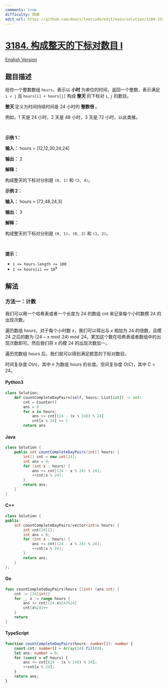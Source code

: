 ```yaml
---
comments: true
difficulty: 简单
edit_url: https://github.com/doocs/leetcode/edit/main/solution/3100-3199/3184.Count%20Pairs%20That%20Form%20a%20Complete%20Day%20I/README.md
---
```


<!-- problem:start -->

# [3184. 构成整天的下标对数目 I](https://leetcode.cn/problems/count-pairs-that-form-a-complete-day-i)

[English Version](/solution/3100-3199/3184.Count%20Pairs%20That%20Form%20a%20Complete%20Day%20I/README_EN.md)

## 题目描述

<!-- description:start -->

<p>给你一个整数数组 <code>hours</code>，表示以 <strong>小时 </strong>为单位的时间，返回一个整数，表示满足 <code>i &lt; j</code> 且 <code>hours[i] + hours[j]</code> 构成 <strong>整天 </strong>的下标对&nbsp;<code>i</code>, <code>j</code> 的数目。</p>

<p><strong>整天 </strong>定义为时间持续时间是 24 小时的 <strong>整数倍 </strong>。</p>

<p>例如，1 天是 24 小时，2 天是 48 小时，3 天是 72 小时，以此类推。</p>

<p>&nbsp;</p>

<p><strong class="example">示例 1：</strong></p>

<div class="example-block">
<p><strong>输入：</strong> <span class="example-io">hours = [12,12,30,24,24]</span></p>

<p><strong>输出：</strong> <span class="example-io">2</span></p>

<p><strong>解释：</strong></p>

<p>构成整天的下标对分别是 <code>(0, 1)</code> 和 <code>(3, 4)</code>。</p>
</div>

<p><strong class="example">示例 2：</strong></p>

<div class="example-block">
<p><strong>输入：</strong> <span class="example-io">hours = [72,48,24,3]</span></p>

<p><strong>输出：</strong> <span class="example-io">3</span></p>

<p><strong>解释：</strong></p>

<p>构成整天的下标对分别是 <code>(0, 1)</code>、<code>(0, 2)</code> 和 <code>(1, 2)</code>。</p>
</div>

<p>&nbsp;</p>

<p><strong>提示：</strong></p>

<ul>
	<li><code>1 &lt;= hours.length &lt;= 100</code></li>
	<li><code>1 &lt;= hours[i] &lt;= 10<sup>9</sup></code></li>
</ul>

<!-- description:end -->

## 解法

<!-- solution:start -->

### 方法一：计数

我们可以用一个哈希表或者一个长度为 $24$ 的数组 $\text{cnt}$ 来记录每个小时数模 $24$ 的出现次数。

遍历数组 $\text{hours}$，对于每个小时数 $x$，我们可以得出与 $x$ 相加为 $24$ 的倍数，且模 $24$ 之后的数为 $(24 - x \bmod 24) \bmod 24$。累加这个数在哈希表或者数组中的出现次数即可。然后我们将 $x$ 的模 $24$ 的出现次数加一。

遍历完数组 $\text{hours}$ 后，我们就可以得到满足题意的下标对数目。

时间复杂度 $O(n)$，其中 $n$ 为数组 $\text{hours}$ 的长度。空间复杂度 $O(C)$，其中 $C=24$。

<!-- tabs:start -->

#### Python3

```python
class Solution:
    def countCompleteDayPairs(self, hours: List[int]) -> int:
        cnt = Counter()
        ans = 0
        for x in hours:
            ans += cnt[(24 - (x % 24)) % 24]
            cnt[x % 24] += 1
        return ans
```

#### Java

```java
class Solution {
    public int countCompleteDayPairs(int[] hours) {
        int[] cnt = new int[24];
        int ans = 0;
        for (int x : hours) {
            ans += cnt[(24 - x % 24) % 24];
            ++cnt[x % 24];
        }
        return ans;
    }
}
```

#### C++

```cpp
class Solution {
public:
    int countCompleteDayPairs(vector<int>& hours) {
        int cnt[24]{};
        int ans = 0;
        for (int x : hours) {
            ans += cnt[(24 - x % 24) % 24];
            ++cnt[x % 24];
        }
        return ans;
    }
};
```

#### Go

```go
func countCompleteDayPairs(hours []int) (ans int) {
	cnt := [24]int{}
	for _, x := range hours {
		ans += cnt[(24-x%24)%24]
		cnt[x%24]++
	}
	return
}
```

#### TypeScript

```ts
function countCompleteDayPairs(hours: number[]): number {
    const cnt: number[] = Array(24).fill(0);
    let ans: number = 0;
    for (const x of hours) {
        ans += cnt[(24 - (x % 24)) % 24];
        ++cnt[x % 24];
    }
    return ans;
}
```

<!-- tabs:end -->

<!-- solution:end -->

<!-- problem:end -->
